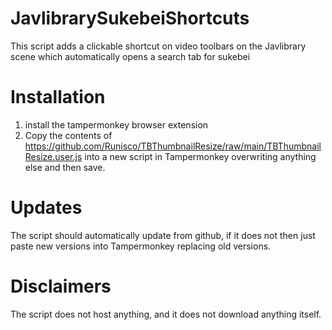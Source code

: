 # JavlibrarySukebeiShortcuts
This script adds a clickable shortcut on video toolbars on the Javlibrary scene which automatically opens a search tab for sukebei

# Installation
1. install the tampermonkey browser extension
2. Copy the contents of https://github.com/Runisco/TBThumbnailResize/raw/main/TBThumbnailResize.user.js into a new script in Tampermonkey overwriting anything else and then save. 

# Updates
The script should automatically update from github, if it does not then just paste new versions into Tampermonkey replacing old versions.

# Disclaimers
The script does not host anything, and it does not download anything itself.

